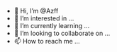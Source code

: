 - 👋 Hi, I’m @Azff
- 👀 I’m interested in ...
- 🌱 I’m currently learning ...
- 💞️ I’m looking to collaborate on ...
- 📫 How to reach me ...

<!---
Azff/Azff is a ✨ special ✨ repository because its `README.md` (this file) appears on your GitHub profile.
You can click the Preview link to take a look at your changes.
--->
